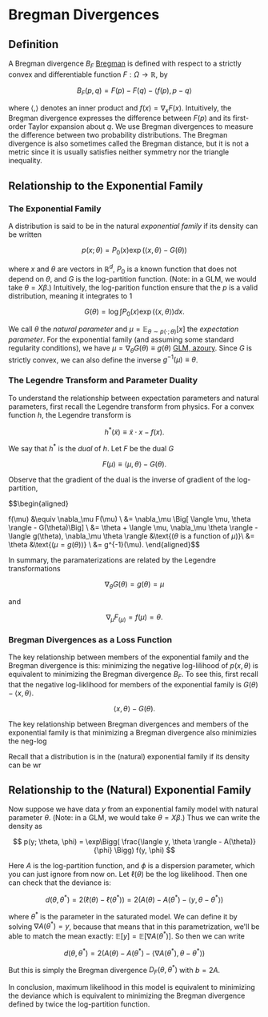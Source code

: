 # Bregman Divergences

## Definition

A Bregman divergence $B_F$ [Bregman](@cite) is defined with respect to a strictly convex and differentiable function $F: \Omega \to \mathbb{R}$, by 

$$
B_F(p, q) = F(p) - F(q) - \langle f(p), p - q \rangle
$$

where $\langle , \rangle$ denotes an inner product and $f(x) = \nabla_x F(x)$. Intuitively, the Bregman divergence expresses the difference between $F(p)$ and its first-order Taylor expansion about $q$. We use Bregman divergences to measure the difference between two probability distributions. The Bregman divergence is also sometimes called the Bregman distance, but it is not a metric since it is usually satisfies neither symmetry nor the triangle inequality.

## Relationship to the Exponential Family

### The Exponential Family

A distribution is said to be in the natural *exponential family* if its density can be written

$$
p(x ; \theta) = P_0(x) \exp(\langle x, \theta \rangle - G(\theta) )
$$

where $x$ and $\theta$ are vectors in $\mathbb{R}^d$, $P_0$ is a known function that does not depend on $\theta$, and $G$ is the log-partition function. (Note: in a GLM, we would take $\theta = X \beta$.) Intuitively, the log-parition function ensure that the $p$ is a valid distribution, meaning it integrates to $1$

$$
G(\theta) = \log \int P_0(x) \exp(\langle x, \theta \rangle) dx.
$$

We call $\theta$ the *natural parameter* and $\mu = \mathbb{E}_{\theta \sim p(\cdot; \theta)}[x]$ the *expectation parameter*. For the exponential family (and assuming some standard regularity conditions), we have $\mu = \nabla_\theta G(\theta) \equiv g(\theta)$ [GLM, azoury](@cite). Since $G$ is strictly convex, we can also define the inverse $g^{-1}(\mu) \equiv \theta$.

### The Legendre Transform and Parameter Duality

To understand the relationship between expectation parameters and natural parameters, first recall the Legendre transform from physics. For a convex function $h$, the Legendre transform is 

$$
h^*(\tilde{x}) \equiv \tilde{x} \cdot x - f(x).
$$

We say that $h^*$ is the *dual* of $h$. Let $F$ be the dual $G$

$$
F(\mu) \equiv \langle \mu, \theta \rangle - G(\theta).
$$

Observe that the gradient of the dual is the inverse of gradient of the log-partition,

$$\begin{aligned}

f(\mu) 
&\equiv \nabla_\mu F(\mu) \\
&= \nabla_\mu \Big[ \langle \mu, \theta \rangle - G(\theta)\Big] \\
&= \theta + \langle \mu, \nabla_\mu \theta \rangle - \langle g(\theta), \nabla_\mu \theta \rangle &\text{($\theta$ is a function of $\mu$)}\\
&= \theta &\text{($\mu = g(\theta)$)} \\
&= g^{-1}(\mu).
\end{aligned}$$

In summary, the paramaterizations are related by the Legendre transformations 

$$
\nabla_\theta G(\theta) = g(\theta) = \mu
$$

and

$$
\nabla_\mu F_(\mu) = f(\mu) = \theta.
$$

### Bregman Divergences as a Loss Function

The key relationship between members of the exponential family and the Bregman divergence is this: minimizing the negative log-lilihood of $p(x, \theta)$ is equivalent to minimizing the Bregman divergence $B_F$. To see this, first recall that the negative log-liklihood for members of the exponential family is $G(\theta) - \langle x, \theta \rangle$. 



$$
\langle x, \theta \rangle - G(\theta).
$$


The key relationship between Bregman divergences and members of the exponential family is that minimizing a Bregman divergence also minimizies the neg-log




Recall that a distribution is in the (natural) exponential family if its density can be wr


## Relationship to the (Natural) Exponential Family

Now suppose we have data $y$ from an exponential family model with natural parameter $\theta$. (Note: in a GLM, we would take $\theta = X \beta$.) Thus we can write the density as 

$$
p(y; \theta, \phi) = \exp\Bigg( \frac{\langle y, \theta \rangle - A(\theta)}{\phi} \Bigg)  f(y, \phi)
$$

Here $A$ is the log-partition function, and $\phi$ is a dispersion parameter, which you can just ignore from now on. Let $\ell(\theta)$ be the log likelihood. Then one can check that the deviance is:

$$
d(\theta, \theta^*) = 2(\ell(\theta) - \ell(\theta^*)) = 2(A(\theta) - A(\theta^*) - \langle y, \theta - \theta^* \rangle)
$$

where $\theta^*$ is the parameter in the saturated model. We can define it by solving $\nabla A(\theta^*) = y$, because that means that in this parametrization, we'll be able to match the mean exactly: $\mathbb{E}[y] = \mathbb{E}[\nabla A(\theta^*)]$. So then we can write 

$$
d(\theta, \theta^*) = 2(A(\theta) - A(\theta^*) - \langle\nabla A(\theta^*), \theta - \theta^*\rangle) 
$$

But this is simply the Bregman divergence $D_F(\theta, \theta^*)$ with $b = 2A$. 

In conclusion, maximum likelihood in this model is equivalent to minimizing the deviance which is equivalent to minimizing the Bregman divergence defined by twice the log-partition function.
